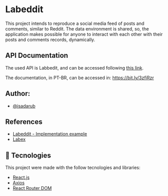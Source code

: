 # Labeddit

This project intends to reproduce a social media feed of posts and comments, similar to Reddit. The data environment is shared, so, the application makes possible for anyone to interact with each other with their posts and comments records, dynamically.

## API Documentation
The used API is Labbedit, and can be accessed following [this link](https://documenter.getpostman.com/view/9731983/U16eu7nT#78c1aa3f-abf4-4e01-b3a9-d1e7c1b426ce).

The documentation, in PT-BR, can be accessed in:
https://bit.ly/3zfiRzr

## Author:

- [@isadarub](https://github.com/isadarub)

## References

 - [Labeddit - Implementation example](https://labeddit-dia5.surge.sh/login)
 - [Labex](https://trips-labex.surge.sh/)

## 🚀 Tecnologies

This project were made with the follow tecnologies and libraries:

- [React.js](https://pt-br.reactjs.org/)
- [Axios](https://axios-http.com/ptbr/docs/intro)
- [React Router DOM](https://v5.reactrouter.com/web/guides/quick-start)
